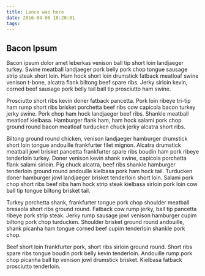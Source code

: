 ```yaml
---
title: Lance was here
date: 2016-04-06 18:20:01
tags:
---
```


## Bacon Ipsum

Bacon ipsum dolor amet leberkas venison ball tip short loin landjaeger turkey. Swine meatball landjaeger pork belly pork chop tongue sausage strip steak short loin. Ham hock short loin drumstick fatback meatloaf swine venison t-bone, alcatra flank biltong beef spare ribs. Jerky sirloin kevin, corned beef sausage pork belly tail ball tip prosciutto ham swine.

Prosciutto short ribs kevin doner fatback pancetta. Pork loin ribeye tri-tip ham rump short ribs brisket porchetta beef ribs cow capicola bacon turkey jerky swine. Pork chop ham hock landjaeger beef ribs. Shankle meatball meatloaf kielbasa. Hamburger flank ham, ham hock salami pork chop ground round bacon meatloaf turducken chuck jerky alcatra short ribs.

Biltong ground round chicken, venison landjaeger hamburger drumstick short loin tongue andouille frankfurter filet mignon. Alcatra drumstick meatball jowl brisket pancetta frankfurter spare ribs boudin ham pork ribeye tenderloin turkey. Doner venison kevin shank swine, capicola porchetta flank salami sirloin. Pig chuck alcatra, beef ribs shankle hamburger tenderloin ground round andouille kielbasa pork ham hock tail. Turducken doner hamburger jowl landjaeger brisket tenderloin short loin. Salami pork chop short ribs beef ribs ham hock strip steak kielbasa sirloin pork loin cow ball tip tongue biltong brisket tail.

Turkey porchetta shank, frankfurter tongue pork chop shoulder meatball bresaola short ribs ground round. Fatback cow rump jerky, ball tip pancetta ribeye pork strip steak. Jerky rump sausage jowl venison hamburger cupim biltong pork chop turducken. Shoulder brisket ground round andouille, shank picanha ham tongue corned beef cupim tenderloin shankle pork chop.

Beef short loin frankfurter pork, short ribs sirloin ground round. Short ribs spare ribs tongue boudin pork belly kevin tenderloin. Andouille rump pork chop picanha ball tip venison jowl drumstick brisket. Kielbasa fatback prosciutto tenderloin.
